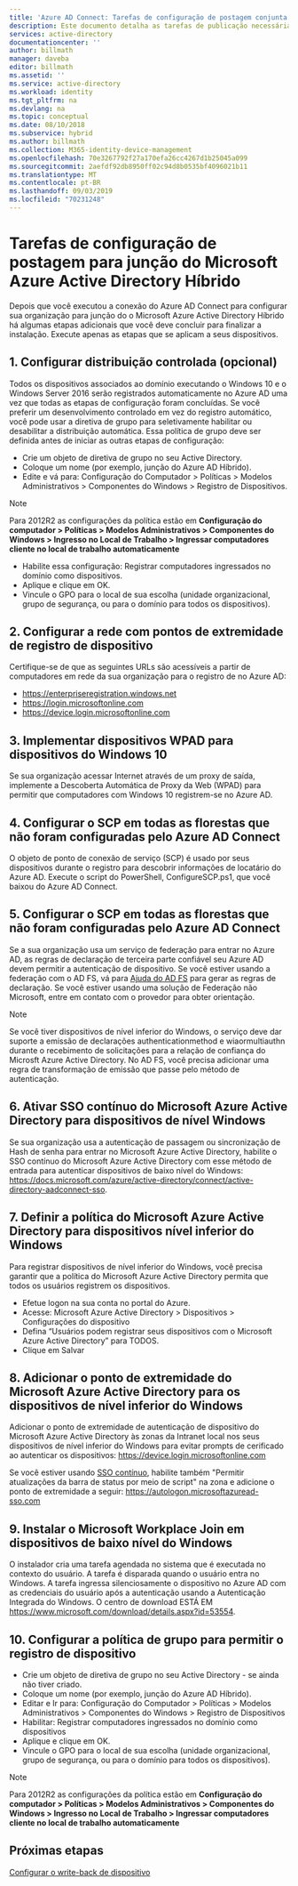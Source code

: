 ```yaml
---
title: 'Azure AD Connect: Tarefas de configuração de postagem conjunta do Microsoft Azure Active Directory Híbrido| Microsoft Docs'
description: Este documento detalha as tarefas de publicação necessárias para concluir a junção do Microsoft Azure Active Directory Híbrido
services: active-directory
documentationcenter: ''
author: billmath
manager: daveba
editor: billmath
ms.assetid: ''
ms.service: active-directory
ms.workload: identity
ms.tgt_pltfrm: na
ms.devlang: na
ms.topic: conceptual
ms.date: 08/10/2018
ms.subservice: hybrid
ms.author: billmath
ms.collection: M365-identity-device-management
ms.openlocfilehash: 70e3267792f27a170efa26cc4267d1b25045a099
ms.sourcegitcommit: 2aefdf92db8950ff02c94d8b0535bf4096021b11
ms.translationtype: MT
ms.contentlocale: pt-BR
ms.lasthandoff: 09/03/2019
ms.locfileid: "70231248"
---
```

# <a name="post-configuration-tasks-for-hybrid-azure-ad-join"></a>Tarefas de configuração de postagem para junção do Microsoft Azure Active Directory Híbrido

Depois que você executou a conexão do Azure AD Connect para configurar sua organização para junção do o Microsoft Azure Active Directory Híbrido há algumas etapas adicionais que você deve concluir para finalizar a instalação.  Execute apenas as etapas que se aplicam a seus dispositivos.

## <a name="1-configure-controlled-rollout-optional"></a>1. Configurar distribuição controlada (opcional)
Todos os dispositivos associados ao domínio executando o Windows 10 e o Windows Server 2016 serão registrados automaticamente no Azure AD uma vez que todas as etapas de configuração foram concluídas. Se você preferir um desenvolvimento controlado em vez do registro automático, você pode usar a diretiva de grupo para seletivamente habilitar ou desabilitar a distribuição automática.  Essa política de grupo deve ser definida antes de iniciar as outras etapas de configuração:
* Crie um objeto de diretiva de grupo no seu Active Directory.
* Coloque um nome (por exemplo, junção do Azure AD Híbrido).
* Edite e vá para:  Configuração do Computador > Políticas > Modelos Administrativos > Componentes do Windows > Registro de Dispositivos.

>[!NOTE]
>Para 2012R2 as configurações da política estão em **Configuração do computador > Políticas > Modelos Administrativos > Componentes do Windows > Ingresso no Local de Trabalho > Ingressar computadores cliente no local de trabalho automaticamente**

* Habilite essa configuração:  Registrar computadores ingressados no domínio como dispositivos.
* Aplique e clique em OK.
* Vincule o GPO para o local de sua escolha (unidade organizacional, grupo de segurança, ou para o domínio para todos os dispositivos).

## <a name="2-configure-network-with-device-registration-endpoints"></a>2. Configurar a rede com pontos de extremidade de registro de dispositivo
Certifique-se de que as seguintes URLs são acessíveis a partir de computadores em rede da sua organização para o registro de no Azure AD:

* https://enterpriseregistration.windows.net
* https://login.microsoftonline.com
* https://device.login.microsoftonline.com 

## <a name="3-implement-wpad-for-windows-10-devices"></a>3. Implementar dispositivos WPAD para dispositivos do Windows 10
Se sua organização acessar Internet através de um proxy de saída, implemente a Descoberta Automática de Proxy da Web (WPAD) para permitir que computadores com Windows 10 registrem-se no Azure AD.

## <a name="4-configure-the-scp-in-any-forests-that-were-not-configured-by-azure-ad-connect"></a>4. Configurar o SCP em todas as florestas que não foram configuradas pelo Azure AD Connect 

O objeto de ponto de conexão de serviço (SCP) é usado por seus dispositivos durante o registro para descobrir informações de locatário do Azure AD.  Execute o script do PowerShell, ConfigureSCP.ps1, que você baixou do Azure AD Connect.

## <a name="5-configure-any-federation-service-that-was-not-configured-by-azure-ad-connect"></a>5. Configurar o SCP em todas as florestas que não foram configuradas pelo Azure AD Connect

Se a sua organização usa um serviço de federação para entrar no Azure AD, as regras de declaração de terceira parte confiável seu Azure AD devem permitir a autenticação de dispositivo. Se você estiver usando a federação com o AD FS, vá para [Ajuda do AD FS](https://aka.ms/aadrptclaimrules) para gerar as regras de declaração. Se você estiver usando uma solução de Federação não Microsoft, entre em contato com o provedor para obter orientação.  

>[!NOTE]
>Se você tiver dispositivos de nível inferior do Windows, o serviço deve dar suporte a emissão de declarações authenticationmethod e wiaormultiauthn durante o recebimento de solicitações para a relação de confiança do Microsft Azure Active Directory. No AD FS, você precisa adicionar uma regra de transformação de emissão que passe pelo método de autenticação.

## <a name="6-enable-azure-ad-seamless-sso-for-windows-down-level-devices"></a>6. Ativar SSO contínuo do Microsoft Azure Active Directory para dispositivos de nível Windows

Se sua organização usa a autenticação de passagem ou sincronização de Hash de senha para entrar no Microsoft Azure Active Directory, habilite o SSO contínuo do Microsoft Azure Active Directory com esse método de entrada para autenticar dispositivos de baixo nível do Windows: https://docs.microsoft.com/azure/active-directory/connect/active-directory-aadconnect-sso. 

## <a name="7-set-azure-ad-policy-for-windows-down-level-devices"></a>7. Definir a política do Microsoft Azure Active Directory para dispositivos nível inferior do Windows

Para registrar dispositivos de nível inferior do Windows, você precisa garantir que a política do Microsoft Azure Active Directory permita que todos os usuários registrem os dispositivos. 

* Efetue logon na sua conta no portal do Azure.
* Acesse:  Microsoft Azure Active Directory > Dispositivos > Configurações do dispositivo
* Defina “Usuários podem registrar seus dispositivos com o Microsoft Azure Active Directory” para TODOS.
* Clique em Salvar

## <a name="8-add-azure-ad-endpoint-to-windows-down-level-devices"></a>8. Adicionar o ponto de extremidade do Microsoft Azure Active Directory para os dispositivos de nível inferior do Windows

Adicionar o ponto de extremidade de autenticação de dispositivo do Microsoft Azure Active Directory às zonas da Intranet local nos seus dispositivos de nível inferior do Windows para evitar prompts de cerificado ao autenticar os dispositivos: https://device.login.microsoftonline.com 

Se você estiver usando [SSO contínuo](how-to-connect-sso.md), habilite também "Permitir atualizações da barra de status por meio de script" na zona e adicione o ponto de extremidade a seguir: https://autologon.microsoftazuread-sso.com 

## <a name="9-install-microsoft-workplace-join-on-windows-down-level-devices"></a>9. Instalar o Microsoft Workplace Join em dispositivos de baixo nível do Windows

O instalador cria uma tarefa agendada no sistema que é executada no contexto do usuário. A tarefa é disparada quando o usuário entra no Windows. A tarefa ingressa silenciosamente o dispositivo no Azure AD com as credenciais do usuário após a autenticação usando a Autenticação Integrada do Windows. O centro de download ESTÁ EM https://www.microsoft.com/download/details.aspx?id=53554. 

## <a name="10-configure-group-policy-to-allow-device-registration"></a>10. Configurar a política de grupo para permitir o registro de dispositivo

* Crie um objeto de diretiva de grupo no seu Active Directory - se ainda não tiver criado.
* Coloque um nome (por exemplo, junção do Azure AD Híbrido).
* Editar e Ir para:  Configuração do Computador > Políticas > Modelos Administrativos > Componentes do Windows > Registro de Dispositivos
* Habilitar:  Registrar computadores ingressados no domínio como dispositivos
* Aplique e clique em OK.
* Vincule o GPO para o local de sua escolha (unidade organizacional, grupo de segurança, ou para o domínio para todos os dispositivos).

>[!NOTE]
>Para 2012R2 as configurações da política estão em **Configuração do computador > Políticas > Modelos Administrativos > Componentes do Windows > Ingresso no Local de Trabalho > Ingressar computadores cliente no local de trabalho automaticamente**

## <a name="next-steps"></a>Próximas etapas
[Configurar o write-back de dispositivo](how-to-connect-device-writeback.md)
